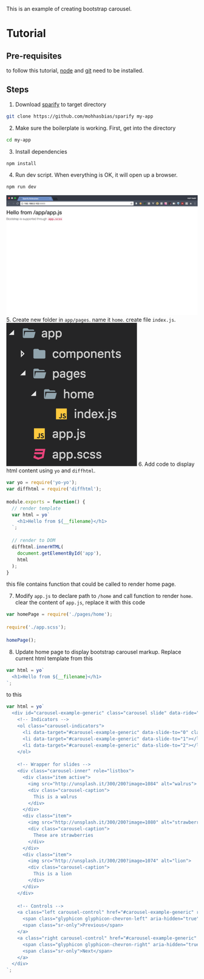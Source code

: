 This is an example of creating bootstrap carousel.

# Tutorial
## Pre-requisites
to follow this tutorial, [node](https://nodejs.org/en/) and [git](https://git-scm.com/) need to be installed.

## Steps
1. Download [sparify](https://github.com/mohhasbias/sparify) to target directory
```bash
git clone https://github.com/mohhasbias/sparify my-app
```
2. Make sure the boilerplate is working. First, get into the directory
```bash
cd my-app
```
3. Install dependencies
```bash
npm install
```
4. Run dev script. When everything is OK, it will open up a browser.
```bash
npm run dev
```
![first start](1-start-boilerplate.png)
5. Create new folder in ```app/pages```. name it ```home```. create file ```index.js```.
![add home](2-add-home.png)
6. Add code to display html content using ```yo``` and ```diffhtml```.
```javascript
var yo = require('yo-yo');
var diffhtml = require('diffhtml');

module.exports = function() {
  // render template
  var html = yo`
    <h1>Hello from ${__filename}</h1>
  `;

  // render to DOM
  diffhtml.innerHTML(
    document.getElementById('app'),
    html
  );
}
```
this file contains function that could be called to render home page.

7. Modify ```app.js``` to declare path to ```/home``` and call function to render ```home```. clear the content of ```app.js```, replace it with this code
```javascript
var homePage = require('./pages/home');

require('./app.scss');

homePage();
```
8. Update home page to display bootstrap carousel markup. Replace current html template from this
```javascript
var html = yo`
  <h1>Hello from ${__filename}</h1>
`;
```
to this
```javascript
var html = yo`
  <div id="carousel-example-generic" class="carousel slide" data-ride="carousel">
    <!-- Indicators -->
    <ol class="carousel-indicators">
      <li data-target="#carousel-example-generic" data-slide-to="0" class="active"></li>
      <li data-target="#carousel-example-generic" data-slide-to="1"></li>
      <li data-target="#carousel-example-generic" data-slide-to="2"></li>
    </ol>

    <!-- Wrapper for slides -->
    <div class="carousel-inner" role="listbox">
      <div class="item active">
        <img src="http://unsplash.it/300/200?image=1084" alt="walrus">
        <div class="carousel-caption">
          This is a walrus
        </div>
      </div>
      <div class="item">
        <img src="http://unsplash.it/300/200?image=1080" alt="strawberry">
        <div class="carousel-caption">
          These are strawberries
        </div>
      </div>
      <div class="item">
        <img src="http://unsplash.it/300/200?image=1074" alt="lion">
        <div class="carousel-caption">
          This is a lion
        </div>
      </div>
    </div>

    <!-- Controls -->
    <a class="left carousel-control" href="#carousel-example-generic" role="button" data-slide="prev">
      <span class="glyphicon glyphicon-chevron-left" aria-hidden="true"></span>
      <span class="sr-only">Previous</span>
    </a>
    <a class="right carousel-control" href="#carousel-example-generic" role="button" data-slide="next">
      <span class="glyphicon glyphicon-chevron-right" aria-hidden="true"></span>
      <span class="sr-only">Next</span>
    </a>
  </div>
`;
```